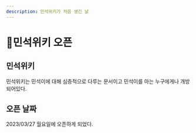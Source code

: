 ```yaml
---
description: 민석위키가 처음 생긴 날
---
```


# 민석위키 오픈

## 민석위키

민석위키는 민석이에 대해 심층적으로 다루는 문서이고 민석이를 아는 누구에게나 개방되어있다.

## 오픈 날짜

2023/03/27 월요일에 오픈하게 되었다.
